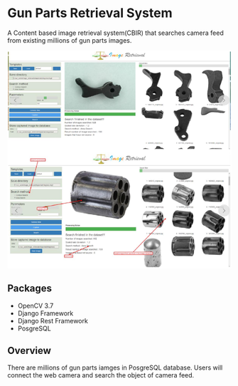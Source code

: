 # Gun Parts Retrieval System
A Content based image retrieval system(CBIR) that searches camera feed from existing millions of gun parts images.

![UI](https://github.com/araj89/GunPartRetrieval/blob/master/UI.png)

## Packages
 - OpenCV 3.7
 - Django Framework
 - Django Rest Framework
 - PosgreSQL
 
## Overview
There are millions of gun parts iamges in PosgreSQL database.
Users will connect the web camera and search the object of camera feed.